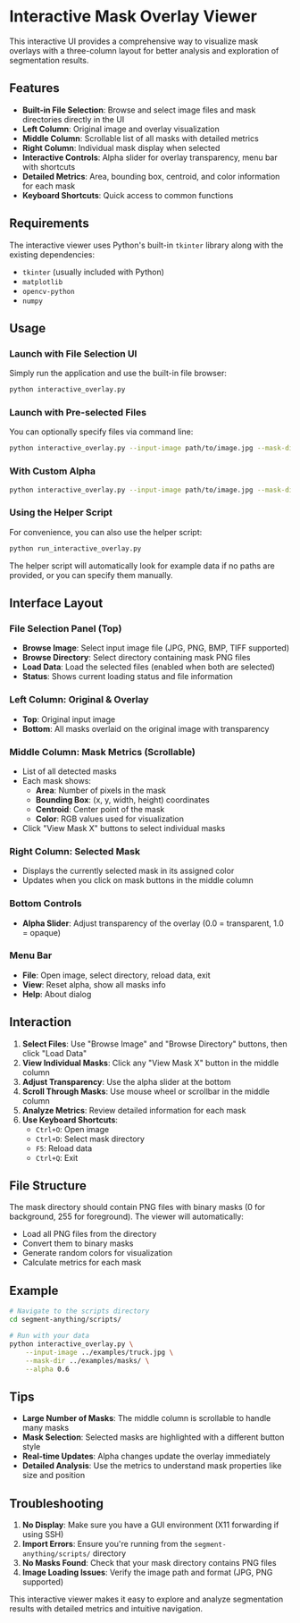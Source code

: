 # Interactive Mask Overlay Viewer

This interactive UI provides a comprehensive way to visualize mask overlays with a three-column layout for better analysis and exploration of segmentation results.

## Features

- **Built-in File Selection**: Browse and select image files and mask directories directly in the UI
- **Left Column**: Original image and overlay visualization
- **Middle Column**: Scrollable list of all masks with detailed metrics
- **Right Column**: Individual mask display when selected
- **Interactive Controls**: Alpha slider for overlay transparency, menu bar with shortcuts
- **Detailed Metrics**: Area, bounding box, centroid, and color information for each mask
- **Keyboard Shortcuts**: Quick access to common functions

## Requirements

The interactive viewer uses Python's built-in `tkinter` library along with the existing dependencies:
- `tkinter` (usually included with Python)
- `matplotlib`
- `opencv-python`
- `numpy`

## Usage

### Launch with File Selection UI

Simply run the application and use the built-in file browser:

```bash
python interactive_overlay.py
```

### Launch with Pre-selected Files

You can optionally specify files via command line:

```bash
python interactive_overlay.py --input-image path/to/image.jpg --mask-dir path/to/masks/
```

### With Custom Alpha

```bash
python interactive_overlay.py --input-image path/to/image.jpg --mask-dir path/to/masks/ --alpha 0.7
```

### Using the Helper Script

For convenience, you can also use the helper script:

```bash
python run_interactive_overlay.py
```

The helper script will automatically look for example data if no paths are provided, or you can specify them manually.

## Interface Layout

### File Selection Panel (Top)
- **Browse Image**: Select input image file (JPG, PNG, BMP, TIFF supported)
- **Browse Directory**: Select directory containing mask PNG files
- **Load Data**: Load the selected files (enabled when both are selected)
- **Status**: Shows current loading status and file information

### Left Column: Original & Overlay
- **Top**: Original input image
- **Bottom**: All masks overlaid on the original image with transparency

### Middle Column: Mask Metrics (Scrollable)
- List of all detected masks
- Each mask shows:
  - **Area**: Number of pixels in the mask
  - **Bounding Box**: (x, y, width, height) coordinates
  - **Centroid**: Center point of the mask
  - **Color**: RGB values used for visualization
- Click "View Mask X" buttons to select individual masks

### Right Column: Selected Mask
- Displays the currently selected mask in its assigned color
- Updates when you click on mask buttons in the middle column

### Bottom Controls
- **Alpha Slider**: Adjust transparency of the overlay (0.0 = transparent, 1.0 = opaque)

### Menu Bar
- **File**: Open image, select directory, reload data, exit
- **View**: Reset alpha, show all masks info
- **Help**: About dialog

## Interaction

1. **Select Files**: Use "Browse Image" and "Browse Directory" buttons, then click "Load Data"
2. **View Individual Masks**: Click any "View Mask X" button in the middle column
3. **Adjust Transparency**: Use the alpha slider at the bottom
4. **Scroll Through Masks**: Use mouse wheel or scrollbar in the middle column
5. **Analyze Metrics**: Review detailed information for each mask
6. **Use Keyboard Shortcuts**: 
   - `Ctrl+O`: Open image
   - `Ctrl+D`: Select mask directory
   - `F5`: Reload data
   - `Ctrl+Q`: Exit

## File Structure

The mask directory should contain PNG files with binary masks (0 for background, 255 for foreground). The viewer will automatically:
- Load all PNG files from the directory
- Convert them to binary masks
- Generate random colors for visualization
- Calculate metrics for each mask

## Example

```bash
# Navigate to the scripts directory
cd segment-anything/scripts/

# Run with your data
python interactive_overlay.py \
    --input-image ../examples/truck.jpg \
    --mask-dir ../examples/masks/ \
    --alpha 0.6
```

## Tips

- **Large Number of Masks**: The middle column is scrollable to handle many masks
- **Mask Selection**: Selected masks are highlighted with a different button style
- **Real-time Updates**: Alpha changes update the overlay immediately
- **Detailed Analysis**: Use the metrics to understand mask properties like size and position

## Troubleshooting

1. **No Display**: Make sure you have a GUI environment (X11 forwarding if using SSH)
2. **Import Errors**: Ensure you're running from the `segment-anything/scripts/` directory
3. **No Masks Found**: Check that your mask directory contains PNG files
4. **Image Loading Issues**: Verify the image path and format (JPG, PNG supported)

This interactive viewer makes it easy to explore and analyze segmentation results with detailed metrics and intuitive navigation. 